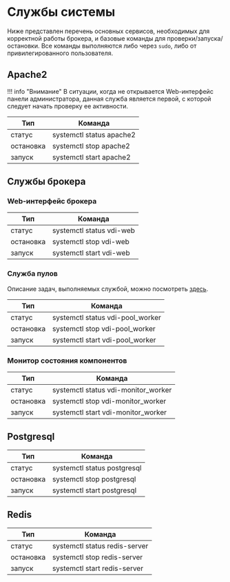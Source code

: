 # Службы системы

Ниже представлен перечень основных сервисов, необходимых для корректной работы брокера, и базовые команды для 
проверки/запуска/остановки. Все команды выполняются либо через `sudo`, либо от привилегированного пользователя.

## Apache2

!!! info "Внимание"
    В ситуации, когда не открывается Web-интерфейс панели администратора, данная служба является первой, с которой 
    следует начать проверку ее активности.

| Тип        | Команда
|------------|---------------------------------------|
| статус     | systemctl status apache2              |
| остановка  | systemctl stop apache2                |
| запуск     | systemctl start apache2               |


## Службы брокера

### Web-интерфейс брокера

| Тип        | Команда
|------------|---------------------------------------|
| статус     | systemctl status vdi-web              |
| остановка  | systemctl stop vdi-web                |
| запуск     | systemctl start vdi-web               |


### Служба пулов
Описание задач, выполняемых службой, можно посмотреть [здесь](../worker/tasks.md).


| Тип        | Команда
|------------|---------------------------------------|
| статус     | systemctl status vdi-pool_worker      |
| остановка  | systemctl stop vdi-pool_worker        |
| запуск     | systemctl start vdi-pool_worker       |


### Монитор состояния компонентов

| Тип        | Команда
|------------|---------------------------------------|
| статус     | systemctl status vdi-monitor_worker      |
| остановка  | systemctl stop vdi-monitor_worker        |
| запуск     | systemctl start vdi-monitor_worker       |


## Postgresql

| Тип        | Команда
|------------|---------------------------------------|
| статус     | systemctl status postgresql           |
| остановка  | systemctl stop postgresql             |
| запуск     | systemctl start postgresql            |


## Redis

| Тип        | Команда
|------------|---------------------------------------|
| статус     | systemctl status redis-server         |
| остановка  | systemctl stop redis-server           |
| запуск     | systemctl start redis-server          |
